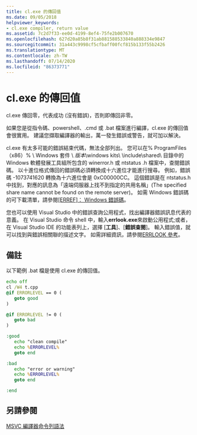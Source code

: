 ```yaml
---
title: cl.exe 的傳回值
ms.date: 09/05/2018
helpviewer_keywords:
- cl.exe compiler, return value
ms.assetid: 7c2d7f33-ee0d-4199-8ef4-75fe2b007670
ms.openlocfilehash: 627d20a85b8f31ab881588533840a888334e9847
ms.sourcegitcommit: 31a443c9998cf5cfbaff00fcf815b133f55b2426
ms.translationtype: MT
ms.contentlocale: zh-TW
ms.lasthandoff: 07/14/2020
ms.locfileid: "86373771"
---
```

# <a name="return-value-of-clexe"></a>cl.exe 的傳回值

cl.exe 傳回零，代表成功 (沒有錯誤)，否則即傳回非零。

如果您是從指令碼、powershell、.cmd 或 .bat 檔案進行編譯，cl.exe 的傳回值會很實用。 建議您擷取編譯器的輸出，萬一發生錯誤或警告，就可加以解決。

cl.exe 有太多可能的錯誤結束代碼，無法全部列出。 您可以在% ProgramFiles （x86）% \ Windows 套件 \\ <em>版本</em>\windows kits\ \include\shared\ 目錄中的 Windows 軟體發展工具組所包含的 winerror.h 或 ntstatus .h 檔案中，查閱錯誤碼。 以十進位格式傳回的錯誤碼必須轉換成十六進位才能進行搜尋。 例如，錯誤碼 -1073741620 轉換為十六進位會是 0xC00000CC。 這個錯誤是在 ntstatus.h 中找到，對應的訊息為「遠端伺服器上找不到指定的共用名稱」(The specified share name cannot be found on the remote server)。 如需 Windows 錯誤碼的可下載清單，請參閱[&#91;ERREF&#93;： Windows 錯誤碼](https://docs.microsoft.com/openspecs/windows_protocols/MS-ERREF)。

您也可以使用 Visual Studio 中的錯誤查詢公用程式，找出編譯器錯誤訊息代表的意義。 在 Visual Studio 命令 shell 中，輸入**errlook.exe**來啟動公用程式;或者，在 Visual Studio IDE 的功能表列上，選擇 [**工具**]、[**錯誤查閱**]。 輸入錯誤值，就可以找到與錯誤相關聯的描述文字。 如需詳細資訊，請參閱[ERRLOOK 參考](errlook-reference.md)。

## <a name="remarks"></a>備註

以下範例 .bat 檔是使用 cl.exe 的傳回值。

```cmd
echo off
cl /W4 t.cpp
@if ERRORLEVEL == 0 (
   goto good
)

@if ERRORLEVEL != 0 (
   goto bad
)

:good
   echo "clean compile"
   echo %ERRORLEVEL%
   goto end

:bad
   echo "error or warning"
   echo %ERRORLEVEL%
   goto end

:end
```

## <a name="see-also"></a>另請參閱

[MSVC 編譯器命令列語法](compiler-command-line-syntax.md)
